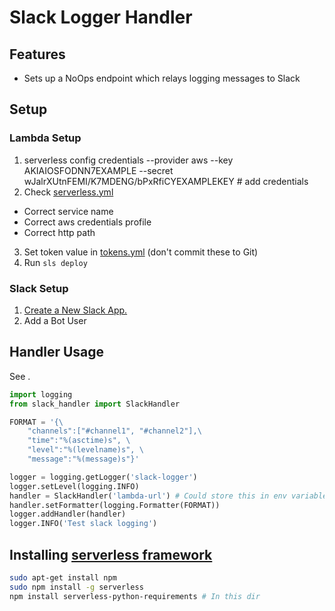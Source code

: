 # Slack Logger Handler

## Features

- Sets up a NoOps endpoint which relays logging messages to Slack

## Setup

### Lambda Setup

1. serverless config credentials --provider aws --key AKIAIOSFODNN7EXAMPLE --secret wJalrXUtnFEMI/K7MDENG/bPxRfiCYEXAMPLEKEY # add credentials
2. Check [serverless.yml](serverless.yml)
  - Correct service name
  - Correct aws credentials profile
  - Correct http path
3. Set token value in [tokens.yml](tokens.yml) (don't commit these to Git)
4. Run `sls deploy`

### Slack Setup
1. [Create a New Slack App.](https://api.slack.com/apps)
2. Add a Bot User

## Handler Usage

See [](slack_handler.py).

```python
import logging
from slack_handler import SlackHandler

FORMAT = '{\
    "channels":["#channel1", "#channel2"],\
    "time":"%(asctime)s", \
    "level":"%(levelname)s", \
    "message":"%(message)s"}'

logger = logging.getLogger('slack-logger')
logger.setLevel(logging.INFO)
handler = SlackHandler('lambda-url') # Could store this in env variable
handler.setFormatter(logging.Formatter(FORMAT))
logger.addHandler(handler)
logger.INFO('Test slack logging')
```

## Installing [serverless framework](https://serverless.com)

```bash
sudo apt-get install npm
sudo npm install -g serverless
npm install serverless-python-requirements # In this dir
```

